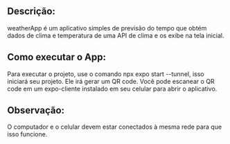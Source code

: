 ## Descrição:
weatherApp é um aplicativo simples de previsão do tempo que obtém dados de clima e temperatura 
de uma API de clima e os exibe na tela inicial.

## Como executar o App:
Para executar o projeto, use o comando npx expo start --tunnel, isso iniciará seu projeto. Ele irá gerar 
um QR code. Você pode escanear o QR code em um expo-cliente instalado em seu celular para abrir o aplicativo.

## Observação: 
O computador e o celular devem estar conectados à mesma rede para que isso funcione.
